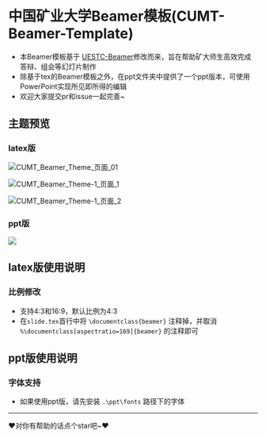 # 中国矿业大学Beamer模板(CUMT-Beamer-Template)

- 本Beamer模板基于 [UESTC-Beamer](https://www.overleaf.com/latex/templates/uestc-beamer-theme/ybqzdsgvrfdq)修改而来，旨在帮助矿大师生高效完成答辩、组会等幻灯片制作
- 除基于tex的Beamer模板之外，在ppt文件夹中提供了一个ppt版本，可使用PowerPoint实现所见即所得的编辑
- 欢迎大家提交pr和issue一起完善~

## 主题预览

### latex版

![CUMT_Beamer_Theme_页面_01](https://lgy0404.oss-cn-shanghai.aliyuncs.com/typoraCUMT_Beamer_Theme_%E9%A1%B5%E9%9D%A2_01.jpg)

![CUMT_Beamer_Theme-1_页面_1](https://lgy0404.oss-cn-shanghai.aliyuncs.com/typoraCUMT_Beamer_Theme-1_%E9%A1%B5%E9%9D%A2_1.jpg)

![CUMT_Beamer_Theme-1_页面_2](https://lgy0404.oss-cn-shanghai.aliyuncs.com/typoraCUMT_Beamer_Theme-1_%E9%A1%B5%E9%9D%A2_2.jpg)

### ppt版

![](https://lgy0404.oss-cn-shanghai.aliyuncs.com/typora%E4%BB%BF%E7%85%A7Beamer%E5%AE%9E%E7%8E%B0%E7%9A%84PPT%E7%89%88%E6%A8%A1%E6%9D%BF-%E8%AF%B7%E5%85%88%E5%AE%89%E8%A3%85%E5%AD%97%E4%BD%93.jpg)

## latex版使用说明

### 比例修改

- 支持4:3和16:9，默认比例为4:3
- 在`slide.tex`首行中将 `\documentclass{beamer}` 注释掉，并取消 `%\documentclass[aspectratio=169]{beamer}` 的注释即可



## ppt版使用说明

### 字体支持

- 如果使用ppt版，请先安装 `.\ppt\fonts` 路径下的字体

---

❤️对你有帮助的话点个star吧~❤️